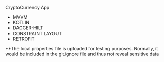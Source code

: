 CryptoCurrency App

* MVVM
* KOTLIN
* DAGGER-HILT
* CONSTRAINT LAYOUT
* RETROFIT

**The local.properties file is uploaded for testing purposes. Normally, it would be included in the git.ignore file and thus not reveal sensitive data
